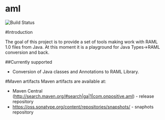 # aml

![Build Status](https://api.travis-ci.org/OnPositive/aml.svg)

#Introduction

The goal of this project is to provide a set of tools making work with RAML 1.0 files from Java. At this moment it is a playground for Java Types->RAML conversion and back.

##Currently supported

* Conversion of Java classes and Annotations to RAML Library.


#Maven artifacts
Maven artifacts are available at:
 - Maven Central (http://search.maven.org/#search|ga|1|com.onpositive.aml) - release repository
 - https://oss.sonatype.org/content/repositories/snapshots/ - snaphots repository


 
